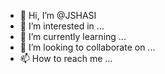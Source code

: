 - 👋 Hi, I’m @JSHASI
- 👀 I’m interested in ...
- 🌱 I’m currently learning ...
- 💞️ I’m looking to collaborate on ...
- 📫 How to reach me ...

<!---
JSHASI/JSHASI is a ✨ special ✨ repository because its `README.md` (this file) appears on your GitHub profile.
You can click the Preview link to take a look at your changes.
--->
